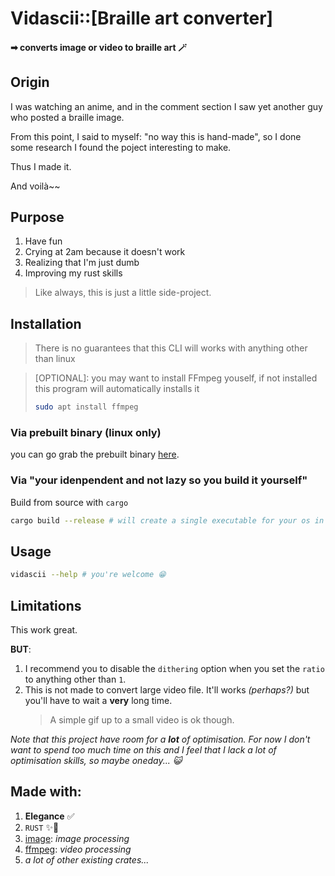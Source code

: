 # Vidascii::[Braille art converter]

#### ➡ converts image or video to braille art 🪄

## Origin

I was watching an anime, and in the comment section I saw yet another guy who posted a braille image.

From this point, I said to myself: "no way this is hand-made", so I done some research I found the poject interesting to make.

Thus I made it.

And voilà~~

## Purpose

1. Have fun
2. Crying at 2am because it doesn't work
3. Realizing that I'm just dumb
4. Improving my rust skills

> Like always, this is just a little side-project.

## Installation

> There is no guarantees that this CLI will works with anything other than linux

> [OPTIONAL]: you may want to install FFmpeg youself, if not installed this program will automatically installs it
>
> ```bash
> sudo apt install ffmpeg
> ```

### Via prebuilt binary (linux only)

you can go grab the prebuilt binary [here](https://github.com/Ilingu/vidascii/releases).

### Via "your idenpendent and not lazy so you build it yourself"

Build from source with `cargo`

```bash
cargo build --release # will create a single executable for your os in ./target/release, named "ilix_server" (with the associated executable extension in your os)
```

## Usage

```bash
vidascii --help # you're welcome 😁
```

## Limitations

This work great.

**BUT**:

1. I recommend you to disable the `dithering` option when you set the `ratio` to anything other than `1`.
2. This is not made to convert large video file. It'll works _(perhaps?)_ but you'll have to wait a **very** long time.
   > A simple gif up to a small video is ok though.

_Note that this project have room for a **lot** of optimisation. For now I don't want to spend too much time on this and I feel that I lack a lot of optimisation skills, so maybe oneday... 😺_

## Made with:

1. **Elegance** ✅
2. `RUST` ✨🦀
3. [image](https://docs.rs/image/latest/image/): _image processing_
4. [ffmpeg](https://ffmpeg.org/): _video processing_
5. _a lot of other existing crates..._
